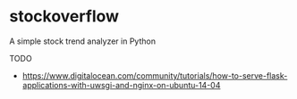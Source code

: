 # stockoverflow
A simple stock trend analyzer in Python

TODO
- https://www.digitalocean.com/community/tutorials/how-to-serve-flask-applications-with-uwsgi-and-nginx-on-ubuntu-14-04
